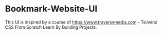 ﻿# Bookmark-Website-UI
This UI is inspired by a course of https://www.traversymedia.com - Tailwind CSS From Scratch Learn By Building Projects.

